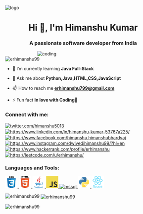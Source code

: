 ![logo](https://github.com/erhimanshu99/Himanshu/blob/main/Navy%20Blue%20Geometric%20Technology%20LinkedIn%20Banner.png)
<h1 align="center">Hi 👋, I'm Himanshu Kumar</h1>
<h3 align="center">A passionate software developer from India</h3>
<img align="right" alt="coding" width="400" src="https://camo.githubusercontent.com/19db51af5f90f1b152bc0b9078f5fe97053955be5074f03f17019c70345bdcdb/68747470733a2f2f6d69726f2e6d656469756d2e636f6d2f6d61782f313336302f302a37513379765349765f7430696f4a2d5a2e676966">

<p align="left"> <img src="https://komarev.com/ghpvc/?username=erhimanshu99&label=Profile%20views&color=0e75b6&style=flat" alt="erhimanshu99" /> </p>

- 🌱 I’m currently learning **Java Full-Stack**

- 💬 Ask me about **Python,Java,HTML,CSS,JavaScript**

- 📫 How to reach me **erhimanshu799@gmail.com**

- ⚡ Fun fact **In love with Coding🥰**

<h3 align="left">Connect with me:</h3>
<p align="left">
<a href="https://twitter.com/twitter.com/himanshu5013" target="blank"><img align="center" src="https://raw.githubusercontent.com/rahuldkjain/github-profile-readme-generator/master/src/images/icons/Social/twitter.svg" alt="twitter.com/himanshu5013" height="30" width="40" /></a>
<a href="https://linkedin.com/in/https://www.linkedin.com/in/himanshu-kumar-53767a225/" target="blank"><img align="center" src="https://raw.githubusercontent.com/rahuldkjain/github-profile-readme-generator/master/src/images/icons/Social/linked-in-alt.svg" alt="https://www.linkedin.com/in/himanshu-kumar-53767a225/" height="30" width="40" /></a>
<a href="https://fb.com/https://www.facebook.com/himanshu.himanshubhardvaj" target="blank"><img align="center" src="https://raw.githubusercontent.com/rahuldkjain/github-profile-readme-generator/master/src/images/icons/Social/facebook.svg" alt="https://www.facebook.com/himanshu.himanshubhardvaj" height="30" width="40" /></a>
<a href="https://instagram.com/https://www.instagram.com/dwivedihimanshu99/?hl=en" target="blank"><img align="center" src="https://raw.githubusercontent.com/rahuldkjain/github-profile-readme-generator/master/src/images/icons/Social/instagram.svg" alt="https://www.instagram.com/dwivedihimanshu99/?hl=en" height="30" width="40" /></a>
<a href="https://www.hackerrank.com/https://www.hackerrank.com/profile/erhimanshu" target="blank"><img align="center" src="https://raw.githubusercontent.com/rahuldkjain/github-profile-readme-generator/master/src/images/icons/Social/hackerrank.svg" alt="https://www.hackerrank.com/profile/erhimanshu" height="30" width="40" /></a>
<a href="https://www.leetcode.com/https://leetcode.com/u/erhimanshu/" target="blank"><img align="center" src="https://raw.githubusercontent.com/rahuldkjain/github-profile-readme-generator/master/src/images/icons/Social/leet-code.svg" alt="https://leetcode.com/u/erhimanshu/" height="30" width="40" /></a>
</p>

<h3 align="left">Languages and Tools:</h3>
<p align="left"> <a href="https://www.w3schools.com/css/" target="_blank" rel="noreferrer"> <img src="https://raw.githubusercontent.com/devicons/devicon/master/icons/css3/css3-original-wordmark.svg" alt="css3" width="40" height="40"/> </a> <a href="https://www.w3.org/html/" target="_blank" rel="noreferrer"> <img src="https://raw.githubusercontent.com/devicons/devicon/master/icons/html5/html5-original-wordmark.svg" alt="html5" width="40" height="40"/> </a> <a href="https://www.java.com" target="_blank" rel="noreferrer"> <img src="https://raw.githubusercontent.com/devicons/devicon/master/icons/java/java-original.svg" alt="java" width="40" height="40"/> </a> <a href="https://developer.mozilla.org/en-US/docs/Web/JavaScript" target="_blank" rel="noreferrer"> <img src="https://raw.githubusercontent.com/devicons/devicon/master/icons/javascript/javascript-original.svg" alt="javascript" width="40" height="40"/> </a> <a href="https://www.microsoft.com/en-us/sql-server" target="_blank" rel="noreferrer"> <img src="https://www.svgrepo.com/show/303229/microsoft-sql-server-logo.svg" alt="mssql" width="40" height="40"/> </a> <a href="https://www.python.org" target="_blank" rel="noreferrer"> <img src="https://raw.githubusercontent.com/devicons/devicon/master/icons/python/python-original.svg" alt="python" width="40" height="40"/> </a> <a href="https://reactjs.org/" target="_blank" rel="noreferrer"> <img src="https://raw.githubusercontent.com/devicons/devicon/master/icons/react/react-original-wordmark.svg" alt="react" width="40" height="40"/> </a> </p>

<p><img align="left" src="https://github-readme-stats.vercel.app/api/top-langs?username=erhimanshu99&show_icons=true&locale=en&layout=compact" alt="erhimanshu99" /></p>

<p>&nbsp;<img align="center" src="https://github-readme-stats.vercel.app/api?username=erhimanshu99&show_icons=true&locale=en" alt="erhimanshu99" /></p>

<p><img align="center" src="https://github-readme-streak-stats.herokuapp.com/?user=erhimanshu99&" alt="erhimanshu99" /></p>


<!--
**erhimanshu99/erhimanshu99** is a ✨ _special_ ✨ repository because its `README.md` (this file) appears on your GitHub profile.

Here are some ideas to get you started:

- 🔭 I’m currently working on ...
- 🌱 I’m currently learning ...
- 👯 I’m looking to collaborate on ...
- 🤔 I’m looking for help with ...
- 💬 Ask me about ...
- 📫 How to reach me: ...
- 😄 Pronouns: ...
- ⚡ Fun fact: ...
-->
